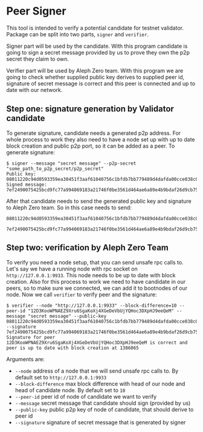 # Peer Signer
This tool is intended to verify a potential candidate for testnet validator.
Package can be split into two parts, `signer` and `verifier`.


Signer part will be used by the candidate.
With this program candidate is going to sign a secret message provided by us to prove they own the p2p secret they claim to own.


Verifier part will be used by Aleph Zero team.
With this program we are going to check whether supplied public key derives to supplied peer id, signature of secret message is correct and this peer is connected and up to date with our network.

## Step one: signature generation by Validator candidate
To generate signature, candidate needs a generated p2p address.
For whole process to work they also need to have a node set up with up to date block creation and public p2p port, so it can be added as a peer.
To generate signature:
```console
$ signer --message "secret message" --p2p-secret "some_path_to_p2p_secret/p2p_secret"
Public key: 08011220c94d0593359ea30451f3aaf61040756c1bfdb7bb779489d4dafda00cce038c0a
Signed message: 7ef2490075425bcd9fc77a994069183a21746f0be3561d464ae6a89e4b9bdaf26d9cb75c0b11325ae54e66c8ce8a9156a8b8e1d0120309fafe6971db53d6c104
```
After that candidate needs to send the generated public key and signature to Aleph Zero team.
So in this case needs to send:
```
08011220c94d0593359ea30451f3aaf61040756c1bfdb7bb779489d4dafda00cce038c0a

7ef2490075425bcd9fc77a994069183a21746f0be3561d464ae6a89e4b9bdaf26d9cb75c0b11325ae54e66c8ce8a9156a8b8e1d0120309fafe6971db53d6c104
```

## Step two: verification by Aleph Zero Team
To verify you need a node setup, that you can send unsafe rpc calls to.
Let's say we have a running node with rpc socket on `http://127.0.0.1:9933`.
This node needs to be up to date with block creation.
Also for this process to work we need to have candidate in our peers, so to make sure we connected, we can add it to bootnodes of our node.
Now we call `verifier` to verify peer and the signature:
```console
$ verifier --node "http://127.0.0.1:9933" --block-difference=10 --peer-id "12D3KooWPNAEZ9Xru6SgaKoXj4XGeDeVbUjYQHoc3DXpHJ9eeQeM" --message "secret message" --public-key 08011220c94d0593359ea30451f3aaf61040756c1bfdb7bb779489d4dafda00cce038c0a --signature 7ef2490075425bcd9fc77a994069183a21746f0be3561d464ae6a89e4b9bdaf26d9cb75c0b11325ae54e66c8ce8a9156a8b8e1d0120309fafe6971db53d6c104
Signature for peer 12D3KooWPNAEZ9Xru6SgaKoXj4XGeDeVbUjYQHoc3DXpHJ9eeQeM is correct and peer is up to date with block creation at 1386065
```

Arguments are:
*  `--node` address of a node that we will send unsafe rpc calls to. By default set to `http://127.0.0.1:9933`
* `--block-difference` max block difference with head of our node and head of candidate node. By default set to `10`
* `--peer-id` peer id of node of candidate we want  to verify
* `--message` secret message that candidate should sign (provided by us)
* `--public-key` public p2p key of node of candidate, that should derive to peer id
* `--signature` signature of secret message that is generated by signer
